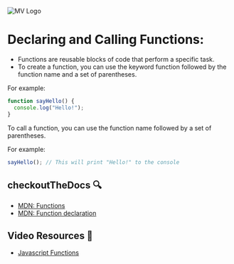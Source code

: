 ![MV Logo](/logo.jpg)
# Declaring and Calling Functions:

- Functions are reusable blocks of code that perform a specific task.
- To create a function, you can use the keyword function followed by the function name and a set of parentheses.

For example:

```js
function sayHello() {
  console.log("Hello!");
}
```

To call a function, you can use the function name followed by a set of parentheses.

For example:

```js
sayHello(); // This will print "Hello!" to the console
```

## checkoutTheDocs 🔍
- [MDN: Functions](https://developer.mozilla.org/en-US/docs/Web/JavaScript/Guide/Functions)
- [MDN: Function declaration](https://developer.mozilla.org/en-US/docs/Web/JavaScript/Reference/Statements/function)

## Video Resources 🎥
- [Javascript Functions](https://www.youtube.com/watch?v=N8ap4k_1QEQ)
